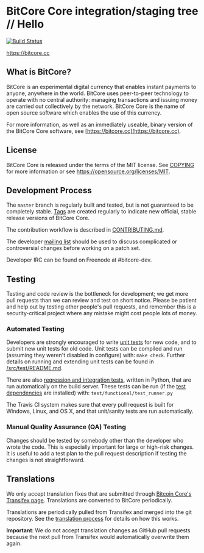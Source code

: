 BitCore Core integration/staging tree
// Hello
=====================================


[![Build Status](https://travis-ci.org/bitcore-project/bitcore.svg?branch=master)](https://travis-ci.org/bitcore-project/bitcore)

https://bitcore.cc

What is BitCore?
----------------

BitCore is an experimental digital currency that enables instant payments to
anyone, anywhere in the world. BitCore uses peer-to-peer technology to operate
with no central authority: managing transactions and issuing money are carried
out collectively by the network. BitCore Core is the name of open source
software which enables the use of this currency.

For more information, as well as an immediately useable, binary version of
the BitCore Core software, see [https://bitcore.cc](https://bitcore.cc).

License
-------

BitCore Core is released under the terms of the MIT license. See [COPYING](COPYING) for more
information or see https://opensource.org/licenses/MIT.



Development Process
-------------------

The `master` branch is regularly built and tested, but is not guaranteed to be
completely stable. [Tags](https://github.com/LIMXTEC/bitcore/tags) are created
regularly to indicate new official, stable release versions of BitCore Core.

The contribution workflow is described in [CONTRIBUTING.md](CONTRIBUTING.md).

The developer [mailing list](https://groups.google.com/forum/#!forum/bitcore-dev)
should be used to discuss complicated or controversial changes before working
on a patch set.

Developer IRC can be found on Freenode at #bitcore-dev.

Testing
-------

Testing and code review is the bottleneck for development; we get more pull
requests than we can review and test on short notice. Please be patient and help out by testing
other people's pull requests, and remember this is a security-critical project where any mistake might cost people
lots of money.

### Automated Testing

Developers are strongly encouraged to write [unit tests](src/test/README.md) for new code, and to
submit new unit tests for old code. Unit tests can be compiled and run
(assuming they weren't disabled in configure) with: `make check`. Further details on running
and extending unit tests can be found in [/src/test/README.md](/src/test/README.md).

There are also [regression and integration tests](/test), written
in Python, that are run automatically on the build server.
These tests can be run (if the [test dependencies](/test) are installed) with: `test/functional/test_runner.py`

The Travis CI system makes sure that every pull request is built for Windows, Linux, and OS X, and that unit/sanity tests are run automatically.

### Manual Quality Assurance (QA) Testing

Changes should be tested by somebody other than the developer who wrote the
code. This is especially important for large or high-risk changes. It is useful
to add a test plan to the pull request description if testing the changes is
not straightforward.

Translations
------------

We only accept translation fixes that are submitted through [Bitcoin Core's Transifex page](https://www.transifex.com/projects/p/bitcore/).
Translations are converted to BitCore periodically.

Translations are periodically pulled from Transifex and merged into the git repository. See the
[translation process](doc/translation_process.md) for details on how this works.

**Important**: We do not accept translation changes as GitHub pull requests because the next
pull from Transifex would automatically overwrite them again.
